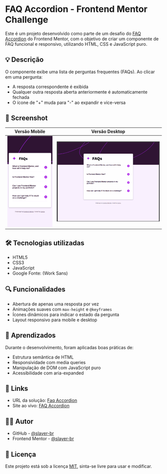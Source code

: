 # FAQ Accordion - Frontend Mentor Challenge
Este é um projeto desenvolvido como parte de um desafio do <a href="https://www.frontendmentor.io/challenges/faq-accordion-wyfFdeBwBz" target="_blank" rel="noopener noreferrer">FAQ Accordion</a> do Frontend Mentor, com o objetivo de criar um componente de FAQ funcional e responsivo, utilizando HTML, CSS e JavaScript puro.

## 💡 Descrição
O componente exibe uma lista de perguntas frequentes (FAQs). Ao clicar em uma pergunta:
- A resposta correspondente é exibida
- Qualquer outra resposta aberta anteriormente é automaticamente fechada
- O ícone de "+" muda para "-" ao expandir e vice-versa

## 📸 Screenshot
| Versão Mobile | Versão Desktop |
|---------------|----------------|
| ![Mobile](./assets/images/faq-accordion-mobile.gif) | ![Desktop](./assets/images/faq-accordion-desktop.gif) |

## 🛠️ Tecnologias utilizadas
- HTML5
- CSS3
- JavaScript 
- Google Fonte: (Work Sans)

## 🔍 Funcionalidades
- Abertura de apenas uma resposta por vez
- Animações suaves com `max-height` e `@keyframes`
- Ícones dinâmicos para indicar o estado da pergunta
- Layout responsivo para mobile e desktop

## 🎯 Aprendizados
Durante o desenvolvimento, foram aplicadas boas práticas de:
- Estrutura semântica de HTML
- Responsividade com media queries
- Manipulação de DOM com JavaScript puro
- Acessibilidade com aria-expanded

## 🔗 Links
- URL da solução: <a href="https://github.com/slayer-br/faq-accordion" target="_blank" rel="noopener noreferrer">Faq Accordion</a>
- Site ao vivo: <a href="https://github.com/slayer-br/faq-accordion" target="_blank" rel="noopener noreferrer">FAQ Accordion</a>

## 👨‍💻 Autor
- GitHub - <a href="https://github.com/slayer-br" target="_blank" rel="noopener noreferrer">@slayer-br</a>
- Frontend Mentor - <a href="https://www.frontendmentor.io/profile/slayer-br" target="_blank" rel="noopener noreferrer">@slayer-br</a>

## 📝 Licença
Este projeto está sob a licença [MIT](LICENSE), sinta-se livre para usar e modificar.